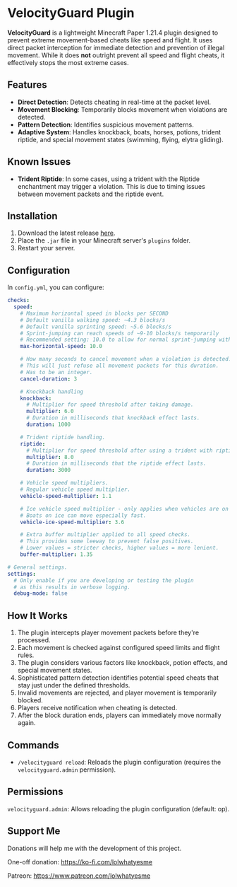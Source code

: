 # VelocityGuard Plugin
**VelocityGuard** is a lightweight Minecraft Paper 1.21.4 plugin designed to prevent extreme movement-based cheats like speed and flight. It uses direct packet interception for immediate detection and prevention of illegal movement. While it does **not** outright prevent all speed and flight cheats, it effectively stops the most extreme cases.

## Features
- **Direct Detection**: Detects cheating in real-time at the packet level.
- **Movement Blocking**: Temporarily blocks movement when violations are detected.
- **Pattern Detection**: Identifies suspicious movement patterns.
- **Adaptive System**: Handles knockback, boats, horses, potions, trident riptide, and special movement states (swimming, flying, elytra gliding).

## Known Issues
- **Trident Riptide**: In some cases, using a trident with the Riptide enchantment may trigger a violation. This is due to timing issues between movement packets and the riptide event.

## Installation
1. Download the latest release [here](https://github.com/Jelly-Pudding/velocityguard/releases/latest).
2. Place the `.jar` file in your Minecraft server's `plugins` folder.
3. Restart your server.

## Configuration
In `config.yml`, you can configure:
```yaml
checks:
  speed:
    # Maximum horizontal speed in blocks per SECOND
    # Default vanilla walking speed: ~4.3 blocks/s
    # Default vanilla sprinting speed: ~5.6 blocks/s
    # Sprint-jumping can reach speeds of ~9-10 blocks/s temporarily
    # Recommended setting: 10.0 to allow for normal sprint-jumping with a buffer
    max-horizontal-speed: 10.0

    # How many seconds to cancel movement when a violation is detected.
    # This will just refuse all movement packets for this duration.
    # Has to be an integer.
    cancel-duration: 3

    # Knockback handling
    knockback:
      # Multiplier for speed threshold after taking damage.
      multiplier: 6.0
      # Duration in milliseconds that knockback effect lasts.
      duration: 1000

    # Trident riptide handling.
    riptide:
      # Multiplier for speed threshold after using a trident with riptide enchantment.
      multiplier: 8.0
      # Duration in milliseconds that the riptide effect lasts.
      duration: 3000

    # Vehicle speed multipliers.
    # Regular vehicle speed multiplier.
    vehicle-speed-multiplier: 1.1

    # Ice vehicle speed multiplier - only applies when vehicles are on ice.
    # Boats on ice can move especially fast.
    vehicle-ice-speed-multiplier: 3.6

    # Extra buffer multiplier applied to all speed checks.
    # This provides some leeway to prevent false positives.
    # Lower values = stricter checks, higher values = more lenient.
    buffer-multiplier: 1.35

# General settings.
settings:
  # Only enable if you are developing or testing the plugin
  # as this results in verbose logging.
  debug-mode: false
```

## How It Works
1. The plugin intercepts player movement packets before they're processed.
2. Each movement is checked against configured speed limits and flight rules.
3. The plugin considers various factors like knockback, potion effects, and special movement states.
4. Sophisticated pattern detection identifies potential speed cheats that stay just under the defined thresholds.
5. Invalid movements are rejected, and player movement is temporarily blocked.
6. Players receive notification when cheating is detected.
7. After the block duration ends, players can immediately move normally again.

## Commands
- `/velocityguard reload`: Reloads the plugin configuration (requires the `velocityguard.admin` permission).

## Permissions
`velocityguard.admin`: Allows reloading the plugin configuration (default: op).

## Support Me
Donations will help me with the development of this project.

One-off donation: https://ko-fi.com/lolwhatyesme

Patreon: https://www.patreon.com/lolwhatyesme
